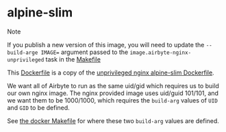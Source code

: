 # alpine-slim

> [!NOTE]
> If you publish a new version of this image, you will need to update the `--build-arge IMAGE=` argument passed to the
> `image.airbyte-nginx-unprivileged` task in the [Makefile](../../Makefile)

This [Dockerfile](Dockerfile) is a copy of the [unprivileged nginx alpine-slim Dockerfile](https://github.com/nginxinc/docker-nginx-unprivileged/blob/main/mainline/alpine-slim/Dockerfile).

We want all of Airbyte to run as the same uid/gid which requires us to build our own nginx image.  The nginx provided image uses uid/guid 101/101, and
we want them to be 1000/1000, which requires the `build-arg` values of `UID` and `GID` to be defined.

See [the docker Makefile](../../Makefile) for where these two `build-arg` values are defined.
